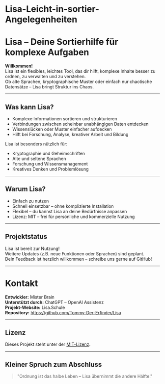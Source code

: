 # Lisa-Leicht-in-sortier-Angelegenheiten
# Lisa – Deine Sortierhilfe für komplexe Aufgaben

**Willkommen!**  
Lisa ist ein flexibles, leichtes Tool, das dir hilft, komplexe Inhalte besser zu ordnen, zu verwalten und zu verstehen.  
Ob alte Sprachen, kryptographische Muster oder einfach nur chaotische Datensätze – Lisa bringt Struktur ins Chaos.

---

## Was kann Lisa?

- Komplexe Informationen sortieren und strukturieren
- Verbindungen zwischen scheinbar unabhängigen Daten entdecken
- Wissenslücken oder Muster einfacher aufdecken
- Hilft bei Forschung, Analyse, kreativer Arbeit und Bildung

Lisa ist besonders nützlich für:
- Kryptographie und Geheimschriften
- Alte und seltene Sprachen
- Forschung und Wissensmanagement
- Kreatives Denken und Problemlösung

---

## Warum Lisa?

- Einfach zu nutzen
- Schnell einsetzbar – ohne komplizierte Installation
- Flexibel – du kannst Lisa an deine Bedürfnisse anpassen
- Lizenz: MIT – frei für persönliche und kommerzielle Nutzung

---

## Projektstatus

Lisa ist bereit zur Nutzung!  
Weitere Updates (z.B. neue Funktionen oder Sprachen) sind geplant.  
Dein Feedback ist herzlich willkommen – schreibe uns gerne auf GitHub!

---

# Kontakt

**Entwickler:** Mister Brain  
**Unterstützt durch:** ChatGPT – OpenAI Assistenz  
**Projekt-Website:** Lisa.Schule  
**Repository:** https://github.com/Tommy-Der-Erfinder/Lisa

---

## Lizenz

Dieses Projekt steht unter der [MIT-Lizenz](LICENSE).

---

## Kleiner Spruch zum Abschluss

> "Ordnung ist das halbe Leben – Lisa übernimmt die andere Hälfte."
